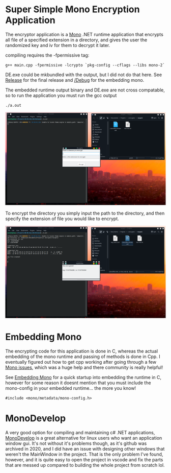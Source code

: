 # Super Simple Mono Encryption Application

The encryptor application is a [Mono](https://github.com/mono/mono) .NET runtime application that encrypts all file of a specified extension in a directory, and gives the user the randomized key and iv for them to decrypt it later.

compiling requires the -fpermissive tag:

```
g++ main.cpp -fpermissive -lcrypto `pkg-config --cflags --libs mono-2`
```

DE.exe could be mkbundled with the output, but I did not do that here. See [Release](/Release) for the final release and [/Debug](/DE/obj/x86/Debug/) for the embedding mono.

The embedded runtime output binary and DE.exe are not cross compatable, so to run the application you must run the gcc output

```
./a.out
```

![Screenshot of fox32os](screenshots/started.png)

To encrypt the directory you simply input the path to the directory, and then specify the extension of file you would like to encrypt.

![Screenshot of fox32os](screenshots/finished.png)

# Embedding Mono

The encrypting code for this application is done in C, whereas the actual embedding of the mono runtime and passing of methods is done in Cpp. I eventually figured out how to get cpp working after going through a few [Mono issues](https://github.com/mono/mono/issues), which was a huge help and there community is really helpful!

See [Embedding Mono](https://www.mono-project.com/docs/advanced/embedding/) for a quick startup into embedding the runtime in C, however for some reason it doesnt mention that you must include the mono-config in your embedded runtime... the more you know!

```
#include <mono/metadata/mono-config.h>
```

# MonoDevelop

A very good option for compiling and maintaining c# .NET applications, [MonoDevelop](https://www.monodevelop.com) is a great alternative for linux users who want an application window gui. It's not without it's problems though, as it's github was archived in 2020, and I did have an issue with designing other windows that weren't the MainWindow in the project. That is the only problem I've found, however, and it is quite easy to open the project in vscode and fix the parts that are messed up compared to building the whole project from scratch lol.